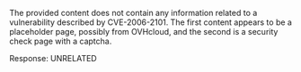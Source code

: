 The provided content does not contain any information related to a vulnerability described by CVE-2006-2101. The first content appears to be a placeholder page, possibly from OVHcloud, and the second is a security check page with a captcha.

Response: UNRELATED